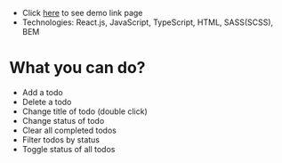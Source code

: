 - Click [here](https://brandonsunrise.github.io/react_todo-app-with-api/) to see demo link page
- Technologies: React.js, JavaScript, TypeScript, HTML, SASS(SCSS), BEM

# What you can do?
- Add a todo
- Delete a todo
- Change title of todo (double click)
- Change status of todo
- Clear all completed todos
- Filter todos by status
- Toggle status of all todos
